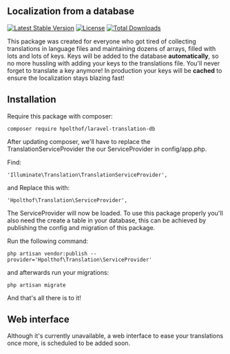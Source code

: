 ## Localization from a database

[![Latest Stable Version](https://poser.pugx.org/hpolthof/laravel-translations-db/v/stable.svg)](https://packagist.org/packages/hpolthof/laravel-translations-db)
[![License](https://poser.pugx.org/hpolthof/laravel-translations-db/license.svg)](https://packagist.org/packages/hpolthof/laravel-translations-db)
[![Total Downloads](https://poser.pugx.org/hpolthof/laravel-translations-db/d/total.png)](https://packagist.org/packages/hpolthof/laravel-translations-db)

This package was created for everyone who got tired of collecting translations in language files and maintaining dozens
of arrays, filled with lots and lots of keys. Keys will be added to the database **automatically**, so no more hussling with
adding your keys to the translations file. You'll never forget to translate a key anymore! In production your keys will be **cached** to ensure the localization stays blazing fast!

## Installation

Require this package with composer:

```
composer require hpolthof/laravel-translation-db
```

After updating composer, we'll have to replace the TranslationServiceProvider the our ServiceProvider in config/app.php.

Find:
```
'Illuminate\Translation\TranslationServiceProvider',
```
and Replace this with:
```
'Hpolthof\Translation\ServiceProvider',
```

The ServiceProvider will now be loaded. To use this package properly you'll also need the create a table in your database,
this can be achieved by publishing the config and migration of this package.

Run the following command:
```
php artisan vendor:publish --provider='Hpolthof\Translation\ServiceProvider'
```
and afterwards run your migrations:
```
php artisan migrate
```

And that's all there is to it!

## Web interface
Although it's currently unavailable, a web interface to ease your translations once more, is scheduled to be added soon.
